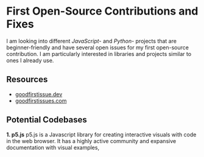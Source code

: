 # First Open-Source Contributions and Fixes
I am looking into different _JavaScript_- and _Python_- projects that are beginner-friendly and have several open issues for my first open-source contribution. I am particularly interested in libraries and projects similar to ones I already use.

## Resources
* [goodfirstissue.dev](https://goodfirstissue.dev/)
* [goodfirstissues.com](https://goodfirstissues.com/)

## Potential Codebases
**1. p5.js**
p5.js is a Javascript library for creating interactive visuals with code in the web browser. It has a highly active community and expansive documentation with visual examples,
